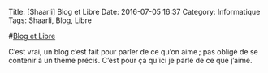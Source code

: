 Title: [Shaarli] Blog et Libre
Date: 2016-07-05 16:37
Category: Informatique
Tags: Shaarli, Blog, Libre

#[Blog et Libre](https://www.blog-libre.org/2016/07/05/blog-et-libre/)

C’est vrai, un blog c’est fait pour parler de ce qu’on aime ; pas obligé de se contenir à un thème précis. C’est pour ça qu’ici je parle de ce que j’aime.

